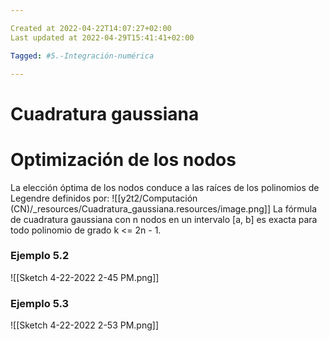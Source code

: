 ```yaml
---

Created at 2022-04-22T14:07:27+02:00
Last updated at 2022-04-29T15:41:41+02:00

Tagged: #5.-Integración-numérica

---
```


# Cuadratura gaussiana
# Optimización de los nodos

La elección óptima de los nodos conduce a las raíces de los polinomios de Legendre definidos por:
![[y2t2/Computación (CN)/_resources/Cuadratura_gaussiana.resources/image.png]]
La fórmula de cuadratura gaussiana con n nodos en un intervalo [a, b] es exacta para todo polinomio de grado k <= 2n - 1.


### Ejemplo 5.2

![[Sketch 4-22-2022 2-45 PM.png]]


### Ejemplo 5.3

![[Sketch 4-22-2022 2-53 PM.png]]


